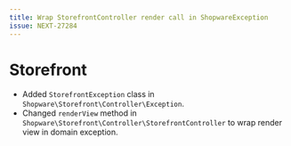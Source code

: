 ```yaml
---
title: Wrap StorefrontController render call in ShopwareException
issue: NEXT-27284
---
```

# Storefront
* Added `StorefrontException` class in `Shopware\Storefront\Controller\Exception`.
* Changed `renderView` method in `Shopware\Storefront\Controller\StorefrontController` to wrap render view in domain exception.
